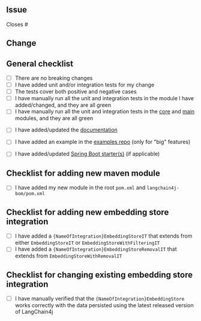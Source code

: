 <!--
Thank you so much for your contribution!

Please fill in all the sections below.
Please open the PR as a draft initially. Once it is reviewed and approved, we will ask you to add documentation and examples.
Please note that PRs with breaking changes or without tests will be rejected.

Please note that PRs will be reviewed based on the priority of the issues they address.
We ask for your patience. We are doing our best to review your PR as quickly as possible.
Please refrain from pinging and asking when it will be reviewed. Thank you for understanding!
-->

## Issue
<!-- Please specify the ID of the issue this PR is addressing. For example: "Closes #1234" or "Fixes #1234" -->
Closes #

## Change
<!-- Please describe the changes you made. -->


## General checklist
<!-- Please double-check the following points and mark them like this: [X] -->
- [ ] There are no breaking changes
- [ ] I have added unit and/or integration tests for my change
- [ ] The tests cover both positive and negative cases
- [ ] I have manually run all the unit and integration tests in the module I have added/changed, and they are all green
- [ ] I have manually run all the unit and integration tests in the [core](https://github.com/langchain4j/langchain4j/tree/main/langchain4j-core) and [main](https://github.com/langchain4j/langchain4j/tree/main/langchain4j) modules, and they are all green
<!-- Before adding documentation and example(s) (below), please wait until the PR is reviewed and approved. -->
- [ ] I have added/updated the [documentation](https://github.com/langchain4j/langchain4j/tree/main/docs/docs)
- [ ] I have added an example in the [examples repo](https://github.com/langchain4j/langchain4j-examples) (only for "big" features)
- [ ] I have added/updated [Spring Boot starter(s)](https://github.com/langchain4j/langchain4j-spring) (if applicable)


## Checklist for adding new maven module
<!-- Please double-check the following points and mark them like this: [X] -->
- [ ] I have added my new module in the root `pom.xml` and `langchain4j-bom/pom.xml`


## Checklist for adding new embedding store integration
<!-- Please double-check the following points and mark them like this: [X] -->
- [ ] I have added a `{NameOfIntegration}EmbeddingStoreIT` that extends from either `EmbeddingStoreIT` or `EmbeddingStoreWithFilteringIT`
- [ ] I have added a `{NameOfIntegration}EmbeddingStoreRemovalIT` that extends from `EmbeddingStoreWithRemovalIT`

## Checklist for changing existing embedding store integration
<!-- Please double-check the following points and mark them like this: [X] -->
- [ ] I have manually verified that the `{NameOfIntegration}EmbeddingStore` works correctly with the data persisted using the latest released version of LangChain4j
